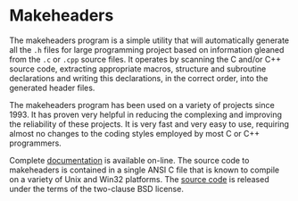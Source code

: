 # Makeheaders

The makeheaders program is a simple utility that will automatically generate all
the `.h` files for large programming project based on information gleaned from
the `.c` or `.cpp` source files. It operates by scanning the C and/or C++
source code, extracting appropriate macros, structure and subroutine
declarations and writing this declarations, in the correct order, into the
generated header files.

The makeheaders program has been used on a variety of projects since 1993. It
has proven very helpful in reducing the complexing and improving the reliability
of these projects. It is very fast and very easy to use, requiring almost no
changes to the coding styles employed by most C or C++ programmers.

Complete [documentation](http://compiler-dept.github.io/makeheaders/) is
available on-line. The source code to makeheaders is contained in a single ANSI
C file that is known to compile on a variety of Unix and Win32 platforms. The
[source
code](https://github.com/compiler-dept/makeheaders/blob/master/makeheaders.c) is
released under the terms of the two-clause BSD license.
